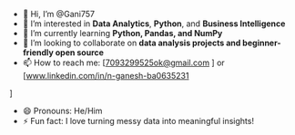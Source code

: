 - 👋 Hi, I’m @Gani757  
- 👀 I’m interested in **Data Analytics**, **Python**, and **Business Intelligence**  
- 🌱 I’m currently learning **Python, Pandas, and NumPy**  
- 💞️ I’m looking to collaborate on **data analysis projects and beginner-friendly open source**  
- 📫 How to reach me: [7093299525ok@gmail.com
] or [www.linkedin.com/in/n-ganesh-ba0635231

]  
- 😄 Pronouns: He/Him  
- ⚡ Fun fact: I love turning messy data into meaningful insights!

<!---
Gani757/Gani757 is a ✨ special ✨ repository because its `README.md` (this file) appears on your GitHub profile.
You can click the Preview link to take a look at your changes.
--->
